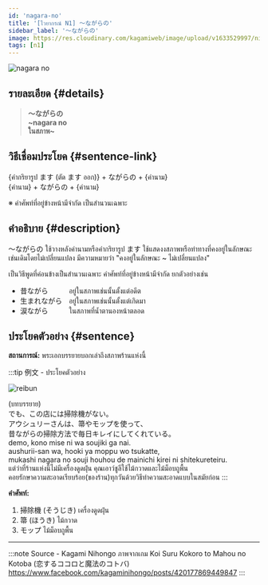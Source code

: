 ```yaml
---
id: 'nagara-no'
title: '[ไวยากรณ์ N1] 〜ながらの'
sidebar_label: '〜ながらの'
image: https://res.cloudinary.com/kagamiweb/image/upload/v1633529997/nihongo/grammar/n1/reibun/nagara-no.png
tags: [n1]
---
```


![nagara no](https://res.cloudinary.com/kagamiweb/image/upload/v1633529665/nihongo/grammar/n1/nagara-no.jpg)

## รายละเอียด {#details}

> **〜ながらの**  
> **~nagara no**  
> **ในสภาพ~**

## วิธีเชื่อมประโยค {#sentence-link}

{คำกริยารูป ます (ตัด ます ออก)} + ながらの + {คำนาม}  
{คำนาม} + ながらの + {คำนาม}

※ คำศัพท์ที่อยู่ข้างหน้ามีจำกัด เป็นสำนวนเฉพาะ

## คำอธิบาย {#description}

〜ながらの ใช้วางหลังคำนามหรือคำกริยารูป ます ใช้แสดงงสภาพหรือท่าทางที่คงอยู่ในลักษณะเช่นเดิมโดยไม่เปลี่ยนแปลง มีความหมายว่า "คงอยู่ในลักษณะ ~ ไม่เปลี่ยนแปลง"

เป็นวิธีพูดที่ค่อนข้างเป็นสำนวนเฉพาะ คำศัพท์ที่อยู่ข้างหน้ามีจำกัด ยกตัวอย่างเช่น

- 昔ながら　　　อยู่ในสภาพเช่นนั้นตั้งแต่อดีต
- 生まれながら　อยู่ในสภาพเช่นนั้นตั้งแต่เกิดมา
- 涙ながら　　　ในสภาพที่น้ำตานองหน้าตลอด

## ประโยคตัวอย่าง {#sentence}

**สถานการณ์:** พระเอกบรรยายบอกเล่าถึงสภาพร้านแห่งนี้

:::tip 例文 - ประโยคตัวอย่าง

![reibun](https://res.cloudinary.com/kagamiweb/image/upload/v1633529997/nihongo/grammar/n1/reibun/nagara-no.png)

(บทบรรยาย)  
でも、この店には掃除機がない。  
アウシュリーさんは、箒やモップを使って、  
昔ながらの掃除方法で毎日キレイにしてくれている。  
demo, kono mise ni wa soujiki ga nai.  
aushurii-san wa, hooki ya moppu wo tsukatte,  
mukashi nagara no souji houhou de mainichi kirei ni shitekureteiru.  
แต่ว่าที่ร้านแห่งนี้ไม่มีเครื่องดูดฝุ่น คุณเอาว์ชูลีใช้ไม้กวาดและไม้ม็อบถูพื้น  
คอยรักษาความสะอาดเรียบร้อย(ของร้าน)ทุกวันด้วยวิธีทำความสะอาดแบบในสมัยก่อน
:::

**คำศัพท์:**

1. 掃除機 (そうじき) เครื่องดูดฝุ่น
2. 箒 (ほうき) ไม้กวาด
3. モップ ไม้ม็อบถูพื้น

---
:::note Source - Kagami Nihongo
ภาพจากเกม Koi Suru Kokoro to Mahou no Kotoba (恋するココロと魔法のコトバ)  
https://www.facebook.com/kagaminihongo/posts/420177869449847
:::